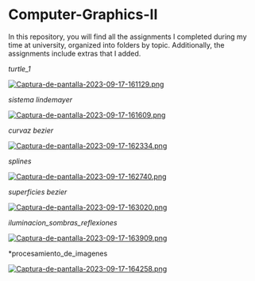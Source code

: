 # Computer-Graphics-II
In this repository, you will find all the assignments I completed during my time at university, organized into folders by topic. Additionally, the assignments include extras that I added.

*turtle_1*

[![Captura-de-pantalla-2023-09-17-161129.png](https://i.postimg.cc/GppvmG41/Captura-de-pantalla-2023-09-17-161129.png)](https://postimg.cc/xXWXskGs)

*sistema lindemayer*

[![Captura-de-pantalla-2023-09-17-161609.png](https://i.postimg.cc/N0zRzYKy/Captura-de-pantalla-2023-09-17-161609.png)](https://postimg.cc/wtDt1CcH)

*curvaz bezier*

[![Captura-de-pantalla-2023-09-17-162334.png](https://i.postimg.cc/MHcpsMn4/Captura-de-pantalla-2023-09-17-162334.png)](https://postimg.cc/GTCRtpJJ)

*splines*

[![Captura-de-pantalla-2023-09-17-162740.png](https://i.postimg.cc/tJ10x8JQ/Captura-de-pantalla-2023-09-17-162740.png)](https://postimg.cc/9wjN38yJ)

*superficies bezier*

[![Captura-de-pantalla-2023-09-17-163020.png](https://i.postimg.cc/9XY0cnw8/Captura-de-pantalla-2023-09-17-163020.png)](https://postimg.cc/0rrPfZfD)

*iluminacion_sombras_reflexiones*

[![Captura-de-pantalla-2023-09-17-163909.png](https://i.postimg.cc/FR4ZLHgX/Captura-de-pantalla-2023-09-17-163909.png)](https://postimg.cc/HJ6XGHh6)

*procesamiento_de_imagenes

[![Captura-de-pantalla-2023-09-17-164258.png](https://i.postimg.cc/52h48670/Captura-de-pantalla-2023-09-17-164258.png)](https://postimg.cc/DSc3TyKk)
